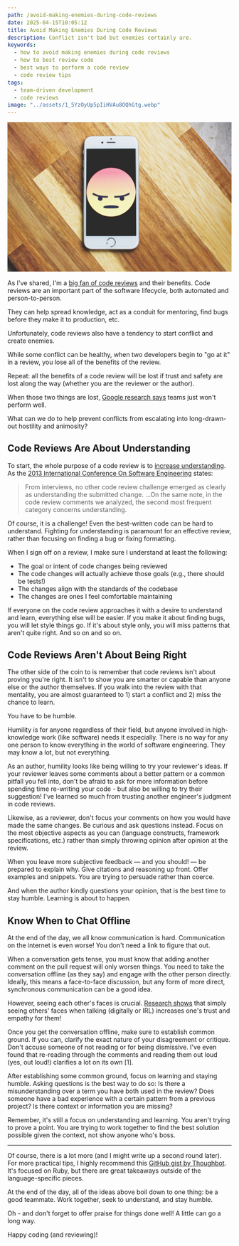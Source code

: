 ```yaml
---
path: /avoid-making-enemies-during-code-reviews
date: 2025-04-15T10:05:12
title: Avoid Making Enemies During Code Reviews
description: Conflict isn't bad but enemies certainly are.
keywords:
  - how to avoid making enemies during code reviews
  - how to best review code
  - best ways to perform a code review
  - code review tips
tags:
  - team-driven development
  - code reviews
image: "../assets/1_5YzOyUp5pIiHVAu8OQhGtg.webp" 
---
```


<center>

![](../assets/1_5YzOyUp5pIiHVAu8OQhGtg.webp)

</center>

As I've shared, I'm a [big fan of code reviews](https://medium.com/@dangoslen/how-to-become-a-code-review-ninja-136345b41199) and their benefits. Code reviews are an important part of the software lifecycle, both automated and person-to-person. 

They can help spread knowledge, act as a conduit for mentoring, find bugs before they make it to production, etc. 

Unfortunately, code reviews also have a tendency to start conflict and create enemies.

While some conflict can be healthy, when two developers begin to "go at it" in a review, you lose all of the benefits of the review. 

Repeat: all the benefits of a code review will be lost if trust and safety are lost along the way (whether you are the reviewer or the author). 

When those two things are lost, [Google research says](https://www.inc.com/justin-bariso/google-spent-years-studying-effective-teams-this-single-quality-contributed-most-to-their-success.html) teams just won't perform well.

What can we do to help prevent conflicts from escalating into long-drawn-out hostility and animosity?

## Code Reviews Are About Understanding

To start, the whole purpose of a code review is to [increase understanding](https://medium.com/@dangoslen/whats-the-point-to-code-reviews-anyway-e61edbfd2950). As the [2013 International Conference On Software Engineering](https://sback.it/publications/icse2013.pdf) states:

> From interviews, no other code review challenge emerged as clearly as understanding the submitted change. …On the same note, in the code review comments we analyzed, the second most frequent category concerns understanding.

Of course, it is a challenge! Even the best-written code can be hard to understand. Fighting for understanding is paramount for an effective review, rather than focusing on finding a bug or fixing formatting.

When I sign off on a review, I make sure I understand at least the following:
* The goal or intent of code changes being reviewed
* The code changes will actually achieve those goals (e.g., there should be tests!)
* The changes align with the standards of the codebase
* The changes are ones I feel comfortable maintaining 

If everyone on the code review approaches it with a desire to understand and learn, everything else will be easier. If you make it about finding bugs, you will let style things go. If it's about style only, you will miss patterns that aren't quite right. And so on and so on.

## Code Reviews Aren't About Being Right

The other side of the coin to is remember that code reviews isn't about proving you're right. It isn't to show you are smarter or capable than anyone else or the author themselves. If you walk into the review with that mentality, you are almost guaranteed to 1) start a conflict and 2) miss the chance to learn.

You have to be humble.

Humility is for anyone regardless of their field, but anyone involved in high-knowledge work (like software) needs it especially. There is no way for any one person to know everything in the world of software engineering. They may know a lot, but not everything.

As an author, humility looks like being willing to try your reviewer's ideas. If your reviewer leaves some comments about a better pattern or a common pitfall you fell into, don't be afraid to ask for more information before spending time re-writing your code - but also be willing to try their suggestion! I've learned so much from trusting another engineer's judgment in code reviews.

Likewise, as a reviewer, don't focus your comments on how you would have made the same changes. Be curious and ask questions instead. Focus on the most objective aspects as you can (language constructs, framework specifications, etc.) rather than simply throwing opinion after opinion at the review. 

When you leave more subjective feedback — and you should! — be prepared to explain why. Give citations and reasoning up front. Offer examples and snippets. You are trying to persuade rather than coerce.

And when the author kindly questions your opinion, that is the best time to stay humble. Learning is about to happen.

## Know When to Chat Offline

At the end of the day, we all know communication is hard. Communication on the internet is even worse! You don't need a link to figure that out.

When a conversation gets tense, you must know that adding another comment on the pull request will only worsen things. You need to take the conversation offline (as they say) and engage with the other person directly. Ideally, this means a face-to-face discussion, but any form of more direct, synchronous communication can be a good idea.

However, seeing each other's faces is crucial. [Research shows](https://open.buffer.com/trust-remote-team/) that simply seeing others' faces when talking (digitally or IRL) increases one's trust and empathy for them!

Once you get the conversation offline, make sure to establish common ground. If you can, clarify the exact nature of your disagreement or critique. Don't accuse someone of not reading or for being dismissive. I've even found that re-reading through the comments and reading them out loud (yes, out loud!) clarifies a lot on its own [1].

After establishing some common ground, focus on learning and staying humble. Asking questions is the best way to do so: Is there a misunderstanding over a term you have both used in the review? Does someone have a bad experience with a certain pattern from a previous project? Is there context or information you are missing?

Remember, it's still a focus on understanding and learning. You aren't trying to prove a point. You are trying to work together to find the best solution possible given the context, not show anyone who's boss.

---

Of course, there is a lot more (and I might write up a second round later). For more practical tips, I highly recommend this [GitHub gist by Thoughbot](https://github.com/thoughtbot/guides/tree/master/code-review). It's focused on Ruby, but there are great takeaways outside of the language-specific pieces.

At the end of the day, all of the ideas above boil down to one thing: be a good teammate. Work together, seek to understand, and stay humble.

Oh - and don't forget to offer praise for things done well! A little can go a long way.

Happy coding (and reviewing)!

[^1]: it's like Rubber Ducking for code review comments. Read it aloud and slowly, and you'll often realize the intention or tone was much different than you might have originally perceived.

